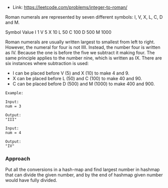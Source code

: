 - Link: https://leetcode.com/problems/integer-to-roman/

Roman numerals are represented by seven different symbols: I, V, X, L, C, D and M.

Symbol       Value
I             1
V             5
X             10
L             50
C             100
D             500
M             1000

Roman numerals are usually written largest to smallest from left to right. However, the numeral for four is not IIII. Instead, the number four is written as IV. Because the one is before the five we subtract it making four. The same principle applies to the number nine, which is written as IX. There are six instances where subtraction is used:
- I can be placed before V (5) and X (10) to make 4 and 9. 
- X can be placed before L (50) and C (100) to make 40 and 90. 
- C can be placed before D (500) and M (1000) to make 400 and 900.

```
Example:

Input:
num = 3

Output:
"III"

Input:
num = 4

Output:
"IV"
```

### Approach
Put all the conversions in a hash-map and find largest number in hashmap that can divide the given number, and by the end of hashmap given number would have fully divided.